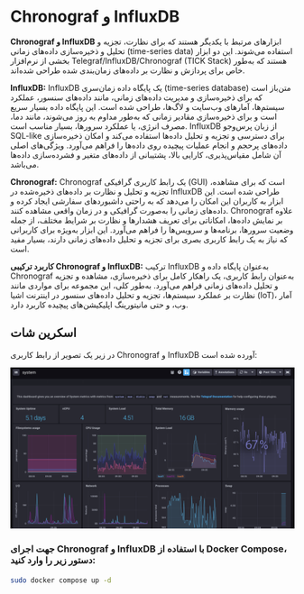 # Chronograf و InfluxDB

**Chronograf و InfluxDB** ابزارهای مرتبط با یکدیگر هستند که برای نظارت، تجزیه و تحلیل و ذخیره‌سازی داده‌های زمانی (time-series data) استفاده می‌شوند. این دو ابزار بخشی از نرم‌افزار Telegraf/InfluxDB/Chronograf (TICK Stack) هستند که به‌طور خاص برای پردازش و نظارت بر داده‌های زمان‌بندی شده طراحی شده‌اند.

**InfluxDB:**
InfluxDB یک پایگاه داده زمان‌سری (time-series database) متن‌باز است که برای ذخیره‌سازی و مدیریت داده‌های زمانی، مانند داده‌های سنسور، عملکرد سیستم‌ها، آمارهای وب‌سایت و لاگ‌ها، طراحی شده است. این پایگاه داده بسیار سریع است و برای ذخیره‌سازی مقادیر زمانی که به‌طور مداوم به روز می‌شوند، مانند دما، مصرف انرژی، یا عملکرد سرورها، بسیار مناسب است. InfluxDB از زبان پرس‌وجو SQL-like برای دسترسی و تجزیه و تحلیل داده‌ها استفاده می‌کند و امکان ذخیره‌سازی داده‌های پرحجم و انجام عملیات پیچیده روی داده‌ها را فراهم می‌آورد. ویژگی‌های اصلی آن شامل مقیاس‌پذیری، کارایی بالا، پشتیبانی از داده‌های متغیر و فشرده‌سازی داده‌ها می‌باشد.

**Chronograf:**
Chronograf یک رابط کاربری گرافیکی (GUI) است که برای مشاهده، تجزیه و تحلیل و نظارت بر داده‌های ذخیره‌شده در InfluxDB طراحی شده است. این ابزار به کاربران این امکان را می‌دهد که به راحتی داشبوردهای سفارشی ایجاد کرده و داده‌های زمانی را به‌صورت گرافیکی و در زمان واقعی مشاهده کنند. Chronograf علاوه بر نمایش داده‌ها، امکاناتی برای تعریف هشدارها و نظارت بر شرایط مختلف، از جمله وضعیت سرورها، برنامه‌ها و سرویس‌ها را فراهم می‌آورد. این ابزار به‌ویژه برای کاربرانی که نیاز به یک رابط کاربری بصری برای تجزیه و تحلیل داده‌های زمانی دارند، بسیار مفید است.

**کاربرد ترکیبی Chronograf و InfluxDB:**
ترکیب InfluxDB به‌عنوان پایگاه داده و Chronograf به‌عنوان رابط کاربری، یک راهکار کامل برای ذخیره‌سازی، مشاهده و تجزیه و تحلیل داده‌های زمانی فراهم می‌آورد. به‌طور کلی، این مجموعه برای مواردی مانند نظارت بر عملکرد سیستم‌ها، تجزیه و تحلیل داده‌های سنسور در اینترنت اشیا (IoT)، آمار وب، و حتی مانیتورینگ اپلیکیشن‌های پیچیده کاربرد دارد.

## اسکرین شات

در زیر یک تصویر از رابط کاربری Chronograf و InfluxDB آورده شده است:

![Screenshot](screenshot.png)

### جهت اجرای Chronograf و InfluxDB با استفاده از Docker Compose، دستور زیر را وارد کنید:

```bash
sudo docker compose up -d
```
